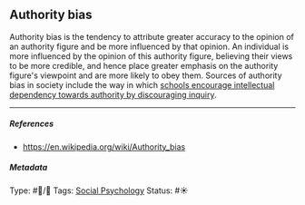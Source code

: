 ## Authority bias

Authority bias is the tendency to attribute greater accuracy to the opinion of an authority figure and be more influenced by that opinion. An individual is more influenced by the opinion of this authority figure, believing their views to be more credible, and hence place greater emphasis on the authority figure's viewpoint and are more likely to obey them. Sources of authority bias in society include the way in which [schools encourage intellectual dependency towards authority by discouraging inquiry](Schools%20encourage%20intellectual%20dependency%20towards%20authority%20by%20discouraging%20inquiry.md). 

---

##### References

* https://en.wikipedia.org/wiki/Authority_bias

##### Metadata

Type: #🔵/🔵 
Tags: [Social Psychology](Social%20Psychology.md) 
Status: #☀️ 
